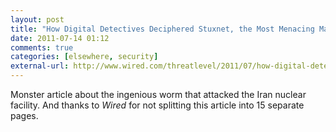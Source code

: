 ```yaml
---
layout: post  
title: "How Digital Detectives Deciphered Stuxnet, the Most Menacing Malware in History: Wired.com"  
date: 2011-07-14 01:12  
comments: true  
categories: [elsewhere, security]
external-url: http://www.wired.com/threatlevel/2011/07/how-digital-detectives-deciphered-stuxnet/all/1  
---
```


Monster article about the ingenious worm that attacked the Iran nuclear facility. And thanks to <em>Wired</em> for not splitting this article into 15 separate pages.
